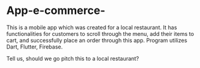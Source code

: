 # App-e-commerce-
This is a mobile app which was created for a local restaurant. It has functionalities for customers to scroll through the menu, add their items to cart, and successfully place an order through this app. Program utilizes Dart, Flutter, Firebase.

Tell us, should we go pitch this to a local restaurant?
